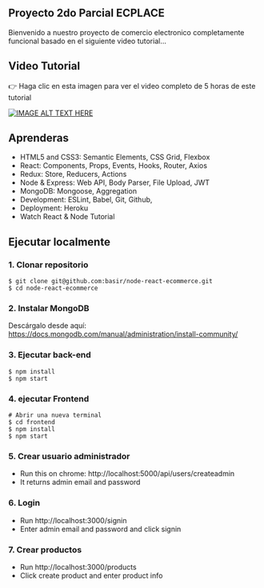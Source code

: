 ## Proyecto 2do Parcial ECPLACE

Bienvenido a nuestro proyecto de comercio electronico completamente funcional basado en el siguiente video tutorial...

## Video Tutorial

👉 Haga clic en esta imagen para ver el video completo de 5 horas de este tutorial

[![IMAGE ALT TEXT HERE](https://img.youtube.com/vi/Fy9SdZLBTOo/0.jpg)](https://www.youtube.com/watch?v=Fy9SdZLBTOo)

## Aprenderas

- HTML5 and CSS3: Semantic Elements, CSS Grid, Flexbox
- React: Components, Props, Events, Hooks, Router, Axios
- Redux: Store, Reducers, Actions
- Node & Express: Web API, Body Parser, File Upload, JWT
- MongoDB: Mongoose, Aggregation
- Development: ESLint, Babel, Git, Github,
- Deployment: Heroku
- Watch React & Node Tutorial

## Ejecutar localmente

### 1. Clonar repositorio

```
$ git clone git@github.com:basir/node-react-ecommerce.git
$ cd node-react-ecommerce
```

### 2. Instalar MongoDB

Descárgalo desde aquí: https://docs.mongodb.com/manual/administration/install-community/

### 3. Ejecutar back-end

```
$ npm install
$ npm start
```

### 4. ejecutar Frontend

```
# Abrir una nueva terminal
$ cd frontend
$ npm install
$ npm start
```

### 5. Crear usuario administrador

- Run this on chrome: http://localhost:5000/api/users/createadmin
- It returns admin email and password

### 6. Login

- Run http://localhost:3000/signin
- Enter admin email and password and click signin

### 7. Crear productos

- Run http://localhost:3000/products
- Click create product and enter product info

